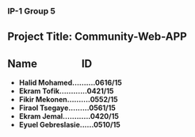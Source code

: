### IP-1 Group 5  
## Project Title: Community-Web-APP  

## Name &nbsp;&nbsp;&nbsp;&nbsp;&nbsp; &nbsp;&nbsp;&nbsp; &nbsp;&nbsp;&nbsp; &nbsp;&nbsp;&nbsp;ID
- **Halid Mohamed..........0616/15** 
- **Ekram Tofik............0421/15**
- **Fikir Mekonen..........0552/15**  
- **Firaol Tsegaye.........0561/15**
- **Ekram Jemal............0420/15**
- **Eyuel Gebreslasie......0510/15**

